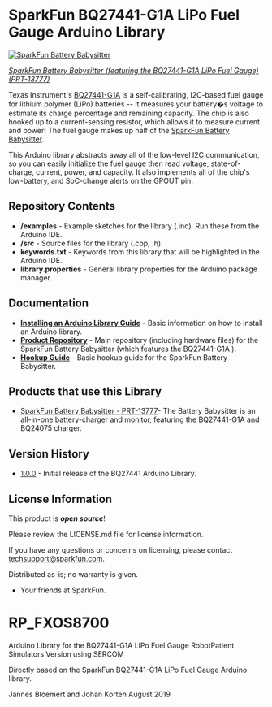 SparkFun BQ27441-G1A LiPo Fuel Gauge Arduino Library
====================================================

[![SparkFun Battery Babysitter](https://cdn.sparkfun.com/assets/parts/1/1/3/3/1/13777-01.jpg)](https://www.sparkfun.com/products/13777)

[*SparkFun Battery Babysitter (featuring the BQ27441-G1A LiPo Fuel Gauge) (PRT-13777)*](https://www.sparkfun.com/products/13777)

Texas Instrument's [BQ27441-G1A](http://www.ti.com/product/BQ27441-G1) is a self-calibrating, I2C-based fuel gauge for lithium polymer (LiPo) batteries -- it measures your battery�s voltage to estimate its charge percentage and remaining capacity. The chip is also hooked up to a current-sensing resistor, which allows it to measure current and power! The fuel gauge makes up half of the [SparkFun Battery Babysitter](https://www.sparkfun.com/products/13777).

This Arduino library abstracts away all of the low-level I2C communication, so you can easily initialize the fuel gauge then read voltage, state-of-charge, current, power, and capacity. It also implements all of the chip's low-battery, and SoC-change alerts on the GPOUT pin.

Repository Contents
-------------------

* **/examples** - Example sketches for the library (.ino). Run these from the Arduino IDE.
* **/src** - Source files for the library (.cpp, .h).
* **keywords.txt** - Keywords from this library that will be highlighted in the Arduino IDE.
* **library.properties** - General library properties for the Arduino package manager.

Documentation
--------------

* **[Installing an Arduino Library Guide](https://learn.sparkfun.com/tutorials/installing-an-arduino-library)** - Basic information on how to install an Arduino library.
* **[Product Repository](https://github.com/sparkfun/Battery_Babysitter)** - Main repository (including hardware files) for the SparkFun Battery Babysitter (which features the BQ27441-G1A ).
* **[Hookup Guide](https://learn.sparkfun.com/tutorials/battery-babysitter-hookup-guide)** - Basic hookup guide for the SparkFun Battery Babysitter.

Products that use this Library
---------------------------------

* [SparkFun Battery Babysitter - PRT-13777](https://www.sparkfun.com/products/13777)- The Battery Babysitter is an all-in-one battery-charger and monitor, featuring the BQ27441-G1A and BQ24075 charger.

Version History
---------------

* [1.0.0](https://github.com/sparkfun/SparkFun_BQ27441_Arduino_Library/releases/tag/V_1.0.0) - Initial release of the BQ27441 Arduino Library.

License Information
-------------------

This product is _**open source**_!

Please review the LICENSE.md file for license information.

If you have any questions or concerns on licensing, please contact techsupport@sparkfun.com.

Distributed as-is; no warranty is given.

- Your friends at SparkFun.

_<COLLABORATION CREDIT>_

# RP_FXOS8700

Arduino Library for the BQ27441-G1A LiPo Fuel Gauge
RobotPatient Simulators Version using SERCOM

Directly based on the SparkFun BQ27441-G1A LiPo Fuel Gauge Arduino library.

Jannes Bloemert and Johan Korten
August 2019
